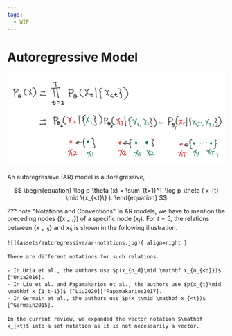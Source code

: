 ```yaml
---
tags:
  - WIP
---
```


# Autoregressive Model

![Generative AR basics](assets/autoregressive/generative-ar-basics-1.jpg)

An autoregressive (AR) model is autoregressive,

$$
\begin{equation}
\log p_\theta (x) = \sum_{t=1}^T \log p_\theta ( x_{t} \mid \{x_{<t}\} ).
\end{equation}
$$


??? note "Notations and Conventions"
    In AR models, we have to mention the preceding nodes ($\{x_{<t}\}$) of a specific node ($x_{t}$). For $t=5$, the relations between $\{x_{<5}\}$ and $x_5$ is shown in the following illustration.

    ![](assets/autoregressive/ar-notations.jpg){ align=right }

    There are different notations for such relations.

    - In Uria et al., the authors use $p(x_{o_d}\mid \mathbf x_{o_{<d}})$ [^Uria2016].
    - In Liu et al. and Papamakarios et al., the authors use $p(x_{t}\mid \mathbf x_{1:t-1})$ [^Liu2020][^Papamakarios2017].
    - In Germain et al., the authors use $p(x_t\mid \mathbf x_{<t})$ [^Germain2015].

    In the current review, we expanded the vector notation $\mathbf x_{<t}$ into a set notation as it is not necessarily a vector.


[^Uria2016]: Uria B, Côté M-A, Gregor K, Murray I, Larochelle H. Neural Autoregressive Distribution Estimation. arXiv [cs.LG]. 2016. Available: http://arxiv.org/abs/1605.02226

[^Triebe2019]: Triebe O, Laptev N, Rajagopal R. AR-Net: A simple Auto-Regressive Neural Network for time-series. arXiv [cs.LG]. 2019. Available: http://arxiv.org/abs/1911.12436

[^Ho2019]: Ho G. George Ho. In: Eigenfoo [Internet]. 9 Mar 2019 [cited 19 Sep 2021]. Available: https://www.eigenfoo.xyz/deep-autoregressive-models/

[^Papamakarios2017]: Papamakarios G, Pavlakou T, Murray I. Masked Autoregressive Flow for Density Estimation. arXiv [stat.ML]. 2017. Available: http://arxiv.org/abs/1705.07057

[^Germain2015]: Germain M, Gregor K, Murray I, Larochelle H. MADE: Masked autoencoder for distribution estimation. 32nd International Conference on Machine Learning, ICML 2015. 2015;2: 881–889. Available: http://arxiv.org/abs/1502.03509

[^Liu2020]: Liu X, Zhang F, Hou Z, Wang Z, Mian L, Zhang J, et al. Self-supervised Learning: Generative or Contrastive. arXiv [cs.LG]. 2020. Available: http://arxiv.org/abs/2006.08218

[^Lippe]: Lippe P. Tutorial 12: Autoregressive Image Modeling — UvA DL Notebooks v1.1 documentation. In: UvA Deep Learning Tutorials [Internet]. [cited 20 Sep 2021]. Available: https://uvadlc-notebooks.readthedocs.io/en/latest/tutorial_notebooks/tutorial12/Autoregressive_Image_Modeling.html


[^rogen]: rogen-george. rogen-george/Deep-Autoregressive-Model. In: GitHub [Internet]. [cited 20 Sep 2021]. Available: https://github.com/rogen-george/Deep-Autoregressive-Model
